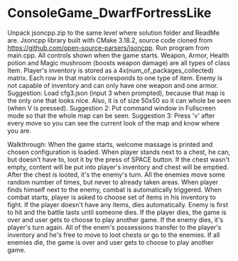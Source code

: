 # ConsoleGame_DwarfFortressLike

Unpack jsoncpp.zip to the same level where solution folder and ReadMe are.
Jsoncpp library built with CMake 3.18.2, source code cloned from https://github.com/open-source-parsers/jsoncpp.
Run program from main.cpp.
All controls shown when the game starts.
Weapon, Armor, Health potion and Magic mushroom (boosts weapon damage) are all types of class Item.
Player's inventory is stored as a 4x(num_of_packages_collected) matrix.
Each row in that matrix corresponds to one type of item.
Enemy is not capable of inventory and can only have one weapon and one armor.
Suggestion: Load cfg3.json (input 3 when prompted), because that map is the only one that looks nice. Also, it is of size 50x50
so it can whole be seen (when V is pressed).
Suggestion 2: Put command window in Fullscreen mode so that the whole map can be seen.
Suggestion 3: Press 'v' after every move so you can see the current look of the map and know where you are.

Walkthrough:
When the game starts, welcome massage is printed and chosen configuration is loaded.
When player stands next to a chest, he can, but doesn't have to, loot it by the press of SPACE button.
If the chest wasn't empty, content will be put into player's inventory and chest will be emptied.
After the chest is looted, it's the enemy's turn.
All the enemies move some random number of times, but never to already taken areas.
When player finds himself next to the enemy, combat is automatically triggered.
When combat starts, player is asked to choose set of items in his inventory to fight.
If the player doesn't have any items, dies automatically.
Enemy is first to hit and the battle lasts until someone dies.
If the player dies, the game is over and user gets to choose to play another game.
If the enemy dies, it's player's turn again.
All of the enem's possessions transfer to the player's inventory and he's free to move to loot chests or go to the enemies.
If all enemies die, the game is over and user gets to choose to play another game.